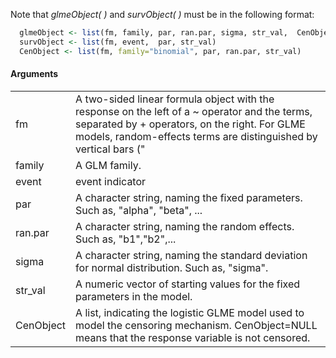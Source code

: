 
Note that *glmeObject( )* and *survObject( )* must be in the following format:
```r
  glmeObject <- list(fm, family, par, ran.par, sigma, str_val,  CenObject)
  survObject <- list(fm, event,  par, str_val)
  CenObject <- list(fm, family="binomial", par, ran.par, str_val)  
```

#### Arguments
|       |        |
|-------|--------| 
|fm     | A two-sided linear formula object with the response on the left of a ~ operator and the terms, separated by + operators, on the right. For GLME models, random-effects terms are distinguished by vertical bars ("|") separating expressions for design matrices from grouping factors. |
|family | A GLM family.  |
| event |  event indicator  |
| par | A character string, naming the fixed parameters. Such as, "alpha", "beta", ...  |
| ran.par |  A character string, naming the random effects. Such as, "b1","b2",...  |   
| sigma  |  A character string, naming the standard deviation for normal distribution. Such as, "sigma". |
| str_val |  A numeric vector of starting values for the fixed parameters in the model. |
| CenObject | A list, indicating the logistic GLME model used to model the censoring mechanism. CenObject=NULL means that the response variable is not censored.| 

<!-- 
|Cvalue | value of the lower limit of quantification|
| Cregime      | number of regimes in the censored data. It defaults to 1.| 
-->

